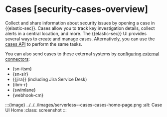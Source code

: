 # Cases [security-cases-overview]

Collect and share information about security issues by opening a case in {{elastic-sec}}. Cases allow you to track key investigation details, collect alerts in a central location, and more. The {{elastic-sec}} UI provides several ways to create and manage cases. Alternatively, you can use the [cases API](https://www.elastic.co/docs/api/doc/kibana/group/endpoint-cases) to perform the same tasks.

You can also send cases to these external systems by [configuring external connectors](../../../solutions/security/investigate/configure-case-settings.md):

* {sn-itsm}
* {sn-sir}
* {{jira}} (including Jira Service Desk)
* {ibm-r}
* {swimlane}
* {webhook-cm}

:::{image} ../../../images/serverless--cases-cases-home-page.png
:alt: Case UI Home
:class: screenshot
:::




